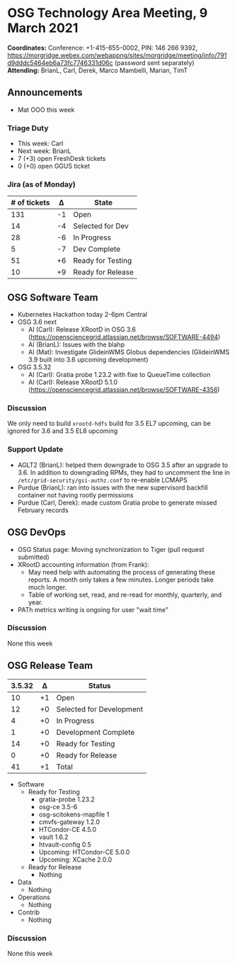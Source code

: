 # OSG Technology Area Meeting,  9 March 2021

**Coordinates:** Conference: +1-415-655-0002, PIN: 146 266 9392, <https://morgridge.webex.com/webappng/sites/morgridge/meeting/info/791d9dddc5464eb6a73fc7746331d06c> (password sent separately)  
**Attending:** BrianL, Carl, Derek, Marco Mambelli, Marian, TimT


## Announcements

-   Mat OOO this week


### Triage Duty

-   This week: Carl
-   Next week: BrianL
-   7 (+3) open FreshDesk tickets
-   0 (+0) open GGUS ticket


### Jira (as of Monday)

| # of tickets | &Delta; | State             |
|------------ |------- |----------------- |
| 131          | -1      | Open              |
| 14           | -4      | Selected for Dev  |
| 28           | -6      | In Progress       |
| 5            | -7      | Dev Complete      |
| 51           | +6      | Ready for Testing |
| 10           | +9      | Ready for Release |


## OSG Software Team

-   Kubernetes Hackathon today 2-6pm Central
-   OSG 3.6 next  
    -   AI (Carl): Release XRootD in OSG 3.6 (<https://opensciencegrid.atlassian.net/browse/SOFTWARE-4494>)
    -   AI (BrianL): Issues with the blahp
    -   AI (Mat): Investigate GlideinWMS Globus dependencies (GlideinWMS 3.9 built into 3.6 upcoming development)
-   OSG 3.5.32  
    -   AI (Carl): Gratia probe 1.23.2 with fixe to QueueTime collection
    -   AI (Carl): Release XRootD 5.1.0 (<https://opensciencegrid.atlassian.net/browse/SOFTWARE-4356>)


### Discussion

We only need to build `xrootd-hdfs` build for 3.5 EL7 upcoming, can be ignored for 3.6 and 3.5 EL8 upcoming


### Support Update

-   AGLT2 (BrianL): helped them downgrade to OSG 3.5 after an upgrade to 3.6. In addition to downgrading RPMs, they had to uncomment the line in `/etc/grid-security/gsi-authz.conf` to re-enable LCMAPS
-   Purdue (BrianL): ran into issues with the new supervisord backfill container not having rootly permissions
-   Purdue (Carl, Derek): made custom Gratia probe to generate missed February records


## OSG DevOps

-   OSG Status page: Moving synchronization to Tiger (pull request submitted)
-   XRootD accounting information (from Frank):
    -   May need help with automating the process of generating these reports.  A month only takes a few minutes.  Longer periods take much longer.
    -   Table of working set, read, and re-read for monthly, quarterly, and year.
-   PATh metrics writing is ongoing for user "wait time"


### Discussion

None this week  


## OSG Release Team

| 3.5.32 | &Delta; | Status                   |
| ------ | ------- | ------------------------ |
| 10     | +1      | Open                     |
| 12     | +0      | Selected for Development |
| 4      | +0      | In Progress              |
| 1      | +0      | Development Complete     |
| 14     | +0      | Ready for Testing        |
| 0      | +0      | Ready for Release        |
| 41     | +1      | Total                    |

-   Software  
    -   Ready for Testing  
        -   gratia-probe 1.23.2
        -   osg-ce 3.5-6
        -   osg-scitokens-mapfile 1
        -   cmvfs-gateway 1.2.0
        -   HTCondor-CE 4.5.0
        -   vault 1.6.2
        -   htvault-config 0.5
        -   Upcoming: HTCondor-CE 5.0.0
        -   Upcoming: XCache 2.0.0
    -   Ready for Release  
        -   Nothing
-   Data  
    -   Nothing
-   Operations  
    -   Nothing
-   Contrib  
    -   Nothing


### Discussion

None this week
